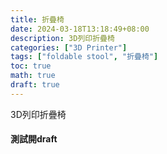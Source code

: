 ```yaml
---
title: 折疊椅
date: 2024-03-18T13:18:49+08:00
description: 3D列印折疊椅
categories: ["3D Printer"]
tags: ["foldable stool", "折疊椅"]
toc: true
math: true
draft: true
---
```

3D列印折疊椅
<!--more-->

#### 測試開draft
